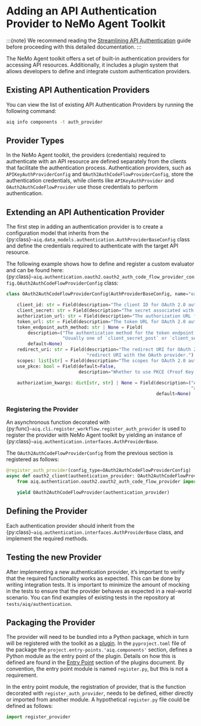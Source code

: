 <!--
SPDX-FileCopyrightText: Copyright (c) 2025, NVIDIA CORPORATION & AFFILIATES. All rights reserved.
SPDX-License-Identifier: Apache-2.0

Licensed under the Apache License, Version 2.0 (the "License");
you may not use this file except in compliance with the License.
You may obtain a copy of the License at

http://www.apache.org/licenses/LICENSE-2.0

Unless required by applicable law or agreed to in writing, software
distributed under the License is distributed on an "AS IS" BASIS,
WITHOUT WARRANTIES OR CONDITIONS OF ANY KIND, either express or implied.
See the License for the specific language governing permissions and
limitations under the License.
-->

# Adding an API Authentication Provider to NeMo Agent Toolkit
:::{note}
We recommend reading the [Streamlining API Authentication](../reference/api-authentication.md) guide before proceeding with this detailed documentation.
:::

The NeMo Agent toolkit offers a set of built-in authentication providers for accessing API resources. Additionally, it includes
a plugin system that allows developers to define and integrate custom authentication providers.

## Existing API Authentication Providers
You can view the list of existing API Authentication Providers by running the following command:
```bash
aiq info components -t auth_provider
```

## Provider Types
In the NeMo Agent toolkit, the providers (credentials) required to authenticate with an API resource are defined separately
from the clients that facilitate the authentication process. Authentication providers, such as `APIKeyAuthProviderConfig` and
`OAuth2AuthCodeFlowProviderConfig`, store the authentication credentials, while clients like `APIKeyAuthProvider` and
`OAuth2AuthCodeFlowProvider` use those credentials to perform authentication.

## Extending an API Authentication Provider
The first step in adding an authentication provider is to create a configuration model that inherits from the
{py:class}`~aiq.data_models.authentication.AuthProviderBaseConfig` class and define the credentials required to
authenticate with the target API resource.

The following example shows how to define and register a custom evaluator and can be found here:
{py:class}`~aiq.authentication.oauth2.oauth2_auth_code_flow_provider_config.OAuth2AuthCodeFlowProviderConfig` class:
```python
class OAuth2AuthCodeFlowProviderConfig(AuthProviderBaseConfig, name="oauth2_auth_code_flow"):

    client_id: str = Field(description="The client ID for OAuth 2.0 authentication.")
    client_secret: str = Field(description="The secret associated with the client_id.")
    authorization_url: str = Field(description="The authorization URL for OAuth 2.0 authentication.")
    token_url: str = Field(description="The token URL for OAuth 2.0 authentication.")
    token_endpoint_auth_method: str | None = Field(
        description=("The authentication method for the token endpoint. "
                     "Usually one of `client_secret_post` or `client_secret_basic`."),
        default=None)
    redirect_uri: str = Field(description="The redirect URI for OAuth 2.0 authentication. Must match the registered "
                              "redirect URI with the OAuth provider.")
    scopes: list[str] = Field(description="The scopes for OAuth 2.0 authentication.", default_factory=list)
    use_pkce: bool = Field(default=False,
                           description="Whether to use PKCE (Proof Key for Code Exchange) in the OAuth 2.0 flow.")

    authorization_kwargs: dict[str, str] | None = Field(description=("Additional keyword arguments for the "
                                                                     "authorization request."),
                                                        default=None)
```

### Registering the Provider
An asynchronous function decorated with {py:func}`~aiq.cli.register_workflow.register_auth_provider` is used to register the provider with NeMo Agent toolkit by yielding an instance of
{py:class}`~aiq.authentication.interfaces.AuthProviderBase`.

The `OAuth2AuthCodeFlowProviderConfig` from the previous section is registered as follows:
```python
@register_auth_provider(config_type=OAuth2AuthCodeFlowProviderConfig)
async def oauth2_client(authentication_provider: OAuth2AuthCodeFlowProviderConfig, builder: Builder):
    from aiq.authentication.oauth2.oauth2_auth_code_flow_provider import OAuth2AuthCodeFlowProvider

    yield OAuth2AuthCodeFlowProvider(authentication_provider)
```

## Defining the Provider
Each authentication provider should inherit from the {py:class}`~aiq.authentication.interfaces.AuthProviderBase` class, and implement the required methods.

## Testing the new Provider
After implementing a new authentication provider, it’s important to verify that the required functionality works as expected. This can be done by writing integration tests. It is important to minimize the amount of mocking in the tests to ensure that the provider behaves as expected in a real-world scenario. You can find examples of existing tests in the repository at `tests/aiq/authentication`.

## Packaging the Provider

The provider will need to be bundled into a Python package, which in turn will be registered with the toolkit as a [plugin](../extend/plugins.md). In the `pyproject.toml` file of the package the
`project.entry-points.'aiq.components'` section, defines a Python module as the entry point of the plugin. Details on how this is defined are found in the [Entry Point](../extend/plugins.md#entry-point) section of the plugins document. By convention, the entry point module is named `register.py`, but this is not a requirement.

In the entry point module, the registration of provider, that is the function decorated with `register_auth_provider`, needs to be defined, either directly or imported from another module. A hypothetical `register.py` file could be defined as follows:

```python
import register_provider
```
